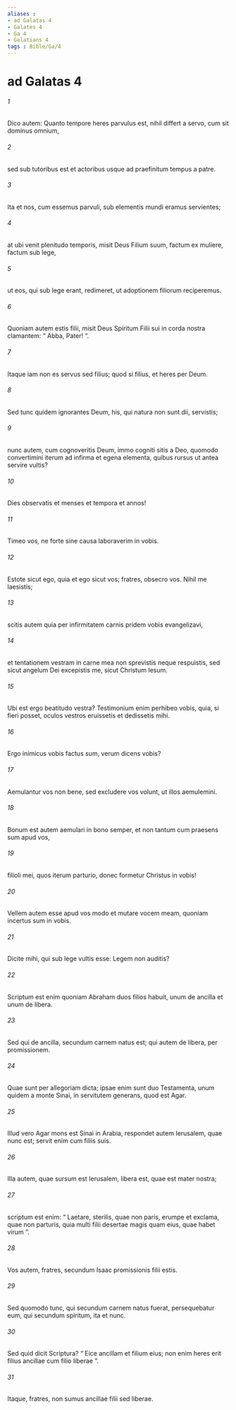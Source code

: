```yaml
---
aliases : 
- ad Galatas 4
- Galates 4
- Ga 4
- Galatians 4
tags : Bible/Ga/4
---
```


# ad Galatas 4

###### 1
Dico autem: Quanto tempore heres parvulus est, nihil differt a servo, cum sit dominus omnium, 
###### 2
sed sub tutoribus est et actoribus usque ad praefinitum tempus a patre. 
###### 3
Ita et nos, cum essemus parvuli, sub elementis mundi eramus servientes; 
###### 4
at ubi venit plenitudo temporis, misit Deus Filium suum, factum ex muliere, factum sub lege, 
###### 5
ut eos, qui sub lege erant, redimeret, ut adoptionem filiorum reciperemus. 
###### 6
Quoniam autem estis filii, misit Deus Spiritum Filii sui in corda nostra clamantem: “ Abba, Pater! ”. 
###### 7
Itaque iam non es servus sed filius; quod si filius, et heres per Deum.
###### 8
Sed tunc quidem ignorantes Deum, his, qui natura non sunt dii, servistis; 
###### 9
nunc autem, cum cognoveritis Deum, immo cogniti sitis a Deo, quomodo convertimini iterum ad infirma et egena elementa, quibus rursus ut antea servire vultis? 
###### 10
Dies observatis et menses et tempora et annos! 
###### 11
Timeo vos, ne forte sine causa laboraverim in vobis.
###### 12
Estote sicut ego, quia et ego sicut vos; fratres, obsecro vos. Nihil me laesistis; 
###### 13
scitis autem quia per infirmitatem carnis pridem vobis evangelizavi, 
###### 14
et tentationem vestram in carne mea non sprevistis neque respuistis, sed sicut angelum Dei excepistis me, sicut Christum Iesum.
###### 15
Ubi est ergo beatitudo vestra? Testimonium enim perhibeo vobis, quia, si fieri posset, oculos vestros eruissetis et dedissetis mihi. 
###### 16
Ergo inimicus vobis factus sum, verum dicens vobis? 
###### 17
Aemulantur vos non bene, sed excludere vos volunt, ut illos aemulemini. 
###### 18
Bonum est autem aemulari in bono semper, et non tantum cum praesens sum apud vos, 
###### 19
filioli mei, quos iterum parturio, donec formetur Christus in vobis! 
###### 20
Vellem autem esse apud vos modo et mutare vocem meam, quoniam incertus sum in vobis.
###### 21
Dicite mihi, qui sub lege vultis esse: Legem non auditis? 
###### 22
Scriptum est enim quoniam Abraham duos filios habuit, unum de ancilla et unum de libera. 
###### 23
Sed qui de ancilla, secundum carnem natus est; qui autem de libera, per promissionem. 
###### 24
Quae sunt per allegoriam dicta; ipsae enim sunt duo Testamenta, unum quidem a monte Sinai, in servitutem generans, quod est Agar. 
###### 25
Illud vero Agar mons est Sinai in Arabia, respondet autem Ierusalem, quae nunc est; servit enim cum filiis suis. 
###### 26
Illa autem, quae sursum est Ierusalem, libera est, quae est mater nostra; 
###### 27
scriptum est enim: “ Laetare, sterilis, quae non paris, erumpe et exclama, quae non parturis, quia multi filii desertae magis quam eius, quae habet virum ”.
###### 28
Vos autem, fratres, secundum Isaac promissionis filii estis. 
###### 29
Sed quomodo tunc, qui secundum carnem natus fuerat, persequebatur eum, qui secundum spiritum, ita et nunc. 
###### 30
Sed quid dicit Scriptura? “ Eice ancillam et filium eius; non enim heres erit filius ancillae cum filio liberae ”. 
###### 31
Itaque, fratres, non sumus ancillae filii sed liberae.
